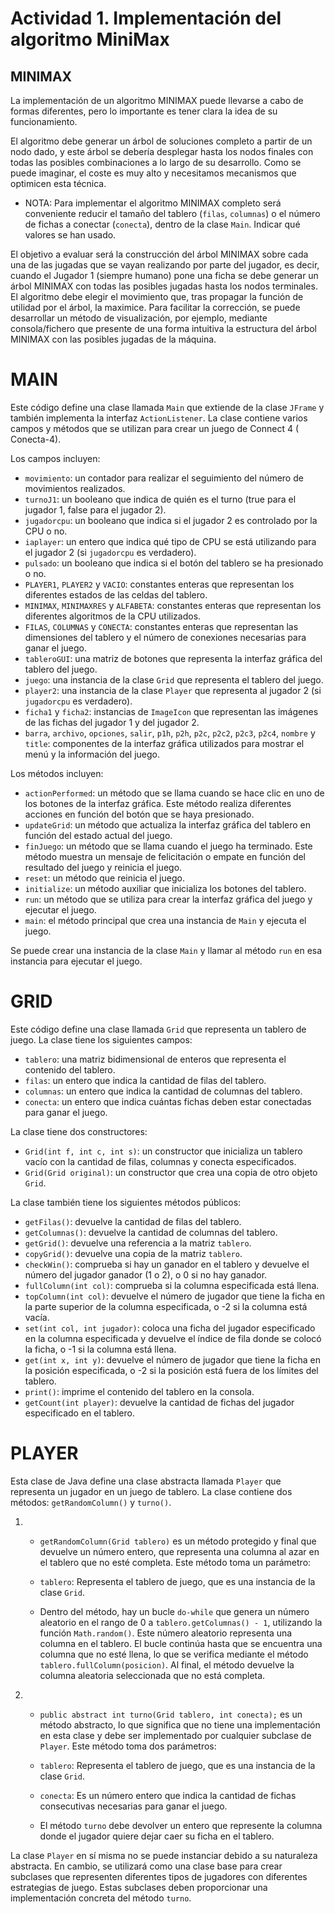 # Actividad 1. Implementación del algoritmo MiniMax

## MINIMAX

La implementación de un algoritmo MINIMAX puede llevarse a cabo de formas
diferentes, pero lo importante es tener clara la idea de su funcionamiento.

El algoritmo debe generar un árbol de soluciones completo a partir de un nodo
dado, y este árbol se debería desplegar hasta los nodos finales con todas las
posibles combinaciones a lo largo de su desarrollo. Como se puede imaginar, el
coste es muy alto y necesitamos mecanismos que optimicen esta técnica.

* NOTA: Para implementar el algoritmo MINIMAX completo será conveniente
  reducir el tamaño del tablero (`filas`, `columnas`) o el número de fichas a
  conectar (`conecta`), dentro de la clase `Main`. Indicar qué valores se han
  usado.

El objetivo a evaluar será la construcción del árbol MINIMAX sobre cada una de
las jugadas que se vayan realizando por parte del jugador, es decir, cuando el
Jugador 1 (siempre humano) pone una ficha se debe generar un árbol MINIMAX con todas las
posibles jugadas hasta los nodos terminales. El algoritmo debe elegir el
movimiento que, tras propagar la función de utilidad por el árbol, la
maximice. Para facilitar la corrección, se puede desarrollar un método de
visualización, por ejemplo, mediante consola/fichero que presente de una
forma intuitiva la estructura del árbol MINIMAX con las posibles jugadas de la
máquina.

# MAIN

Este código define una clase llamada `Main` que extiende de la clase `JFrame` y también implementa la
interfaz `ActionListener`. La clase contiene varios campos y métodos que se utilizan para crear un juego de Connect 4 (
Conecta-4).

Los campos incluyen:

- `movimiento`: un contador para realizar el seguimiento del número de movimientos realizados.
- `turnoJ1`: un booleano que indica de quién es el turno (true para el jugador 1, false para el jugador 2).
- `jugadorcpu`: un booleano que indica si el jugador 2 es controlado por la CPU o no.
- `iaplayer`: un entero que indica qué tipo de CPU se está utilizando para el jugador 2 (si `jugadorcpu` es verdadero).
- `pulsado`: un booleano que indica si el botón del tablero se ha presionado o no.
- `PLAYER1`, `PLAYER2` y `VACIO`: constantes enteras que representan los diferentes estados de las celdas del tablero.
- `MINIMAX`, `MINIMAXRES` y `ALFABETA`: constantes enteras que representan los diferentes algoritmos de la CPU
  utilizados.
- `FILAS`, `COLUMNAS` y `CONECTA`: constantes enteras que representan las dimensiones del tablero y el número de
  conexiones necesarias para ganar el juego.
- `tableroGUI`: una matriz de botones que representa la interfaz gráfica del tablero del juego.
- `juego`: una instancia de la clase `Grid` que representa el tablero del juego.
- `player2`: una instancia de la clase `Player` que representa al jugador 2 (si `jugadorcpu` es verdadero).
- `ficha1` y `ficha2`: instancias de `ImageIcon` que representan las imágenes de las fichas del jugador 1 y del jugador
  2.
- `barra`, `archivo`, `opciones`, `salir`, `p1h`, `p2h`, `p2c`, `p2c2`, `p2c3`, `p2c4`, `nombre` y `title`: componentes
  de la interfaz gráfica utilizados para mostrar el menú y la información del juego.

Los métodos incluyen:

- `actionPerformed`: un método que se llama cuando se hace clic en uno de los botones de la interfaz gráfica. Este
  método realiza diferentes acciones en función del botón que se haya presionado.
- `updateGrid`: un método que actualiza la interfaz gráfica del tablero en función del estado actual del juego.
- `finJuego`: un método que se llama cuando el juego ha terminado. Este método muestra un mensaje de felicitación o
  empate en función del resultado del juego y reinicia el juego.
- `reset`: un método que reinicia el juego.
- `initialize`: un método auxiliar que inicializa los botones del tablero.
- `run`: un método que se utiliza para crear la interfaz gráfica del juego y ejecutar el juego.
- `main`: el método principal que crea una instancia de `Main` y ejecuta el juego.

Se puede crear una instancia de la clase `Main` y llamar al método `run` en esa instancia para ejecutar el juego.

# GRID

Este código define una clase llamada `Grid` que representa un tablero de juego. La clase tiene los siguientes campos:

* `tablero`: una matriz bidimensional de enteros que representa el contenido del tablero.
* `filas`: un entero que indica la cantidad de filas del tablero.
* `columnas`: un entero que indica la cantidad de columnas del tablero.
* `conecta`: un entero que indica cuántas fichas deben estar conectadas para ganar el juego.

La clase tiene dos constructores:

* `Grid(int f, int c, int s)`: un constructor que inicializa un tablero vacío con la cantidad de filas, columnas y
  conecta especificados.
* `Grid(Grid original)`: un constructor que crea una copia de otro objeto `Grid`.

La clase también tiene los siguientes métodos públicos:

* `getFilas()`: devuelve la cantidad de filas del tablero.
* `getColumnas()`: devuelve la cantidad de columnas del tablero.
* `getGrid()`: devuelve una referencia a la matriz `tablero`.
* `copyGrid()`: devuelve una copia de la matriz `tablero`.
* `checkWin()`: comprueba si hay un ganador en el tablero y devuelve el número del jugador ganador (1 o 2), o 0 si no
  hay ganador.
* `fullColumn(int col)`: comprueba si la columna especificada está llena.
* `topColumn(int col)`: devuelve el número de jugador que tiene la ficha en la parte superior de la columna
  especificada, o -2 si la columna está vacía.
* `set(int col, int jugador)`: coloca una ficha del jugador especificado en la columna especificada y devuelve el índice
  de fila donde se colocó la ficha, o -1 si la columna está llena.
* `get(int x, int y)`: devuelve el número de jugador que tiene la ficha en la posición especificada, o -2 si la posición
  está fuera de los límites del tablero.
* `print()`: imprime el contenido del tablero en la consola.
* `getCount(int player)`: devuelve la cantidad de fichas del jugador especificado en el tablero.

# PLAYER

Esta clase de Java define una clase abstracta llamada `Player` que representa un jugador en un juego de tablero. La
clase contiene dos métodos: `getRandomColumn()` y `turno()`.

1.
    - `getRandomColumn(Grid tablero)` es un método protegido y final que devuelve un número entero, que representa una
      columna al azar en el tablero que no esté completa. Este método toma un parámetro:

    - `tablero`: Representa el tablero de juego, que es una instancia de la clase `Grid`.

    - Dentro del método, hay un bucle `do-while` que genera un número aleatorio en el rango de 0
      a `tablero.getColumnas() - 1`, utilizando la función `Math.random()`. Este número aleatorio representa una columna
      en el tablero. El bucle continúa hasta que se encuentra una columna que no esté llena, lo que se verifica mediante
      el método `tablero.fullColumn(posicion)`. Al final, el método devuelve la columna aleatoria seleccionada que no
      está completa.

2.
    - `public abstract int turno(Grid tablero, int conecta);` es un método abstracto, lo que significa que no tiene una
      implementación en esta clase y debe ser implementado por cualquier subclase de `Player`. Este método toma dos
      parámetros:

    - `tablero`: Representa el tablero de juego, que es una instancia de la clase `Grid`.
    - `conecta`: Es un número entero que indica la cantidad de fichas consecutivas necesarias para ganar el juego.

    - El método `turno` debe devolver un entero que represente la columna donde el jugador quiere dejar caer su ficha en
      el tablero.

La clase `Player` en sí misma no se puede instanciar debido a su naturaleza abstracta. En cambio, se utilizará como una
clase base para crear subclases que representen diferentes tipos de jugadores con diferentes estrategias de juego. Estas
subclases deben proporcionar una implementación concreta del método `turno`.